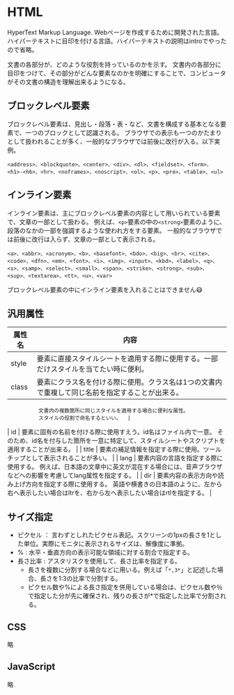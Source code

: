 # HTML

HyperText Markup Language.
Webページを作成するために開発された言語。
ハイパーテキストに目印を付ける言語。ハイパーテキストの説明はintroでやったので省略。

文書の各部分が、どのような役割を持っているのかを示す。
文書内の各部分に目印をつけて、その部分がどんな要素なのかを明確にすることで、コンピュータがその文書の構造を理解出来るようになる。

## ブロックレベル要素

ブロックレベル要素は、見出し・段落・表・など、文書を構成する基本となる要素で、一つのブロックとして認識される。
ブラウザでの表示も一つのかたまりとして扱われることが多く、一般的なブラウザでは前後に改行が入る。以下実例。

`<address>、<blockquote>、<center>、<div>、<dl>、<fieldset>、<form>、<h1>-<h6>、<hr>、<noframes>、<noscript>、<ol>、<p>、<pre>、<table>、<ul>`

## インライン要素

インライン要素は、主にブロックレベル要素の内容として用いられている要素で、文章の一部として扱わる。
例えば、`<p>`要素の中の`<strong>`要素のように、段落のなかの一部を強調するような使われ方をする要素。
一般的なブラウザでは前後に改行は入らず、文章の一部として表示される。

`<a>、<abbr>、<acronym>、<b>、<basefont>、<bdo>、<big>、<br>、<cite>、<code>、<dfn>、<em>、<font>、<i>、<img>、<input>、<kbd>、<label>、<q>、<s>、<samp>、<select>、<small>、<span>、<strike>、<strong>、<sub>、<sup>、<textarea>、<tt>、<u>、<var>`

ブロックレベル要素の中にインライン要素を入れることはできません😷

## 汎用属性

|  属性名  |  内容  |
| ---- | ---- |
|  style  |  要素に直接スタイルシートを適用する際に使用する。一部だけスタイルを当てたい時に便利。  |
|  class  |  要素にクラス名を付ける際に使用。クラス名は1つの文書内で重複して同じ名前を指定することが出来る。
              文書内の複数箇所に同じスタイルを適用する場合に便利な属性。
              スタイルの役割で命名するといい。  |
|  id  |  要素に固有の名前を付ける際に使用すえう。id名はファイル内で一意。
          そのため、id名を付与した箇所を一意に特定して、スタイルシートやスクリプトを適用することが出来る。  |
|  title  |  要素の補足情報を指定する際に使用。ツールチップとして表示されることが多い。  |
|  lang  |  要素内容の言語を指定する際に使用する。
            例えば、日本語の文章中に英文が混在する場合には、音声ブラウザなどへの影響を考慮してlang属性を指定する。  |
|  dir  |  要素内容の表示方向や読み上げ方向を指定する際に使用する。
            英語や横書きの日本語のように、左から右へ表示したい場合はltrを、右から左へ表示したい場合はrtlを指定する。  |

## サイズ指定

- ピクセル ： 言わずとしれたピクセル表記。スクリーンの1pxの長さを1とした単位。実際にモニタに表示されるサイズは、解像度に準拠。
- % : 水平・垂直方向の表示可能な領域に対する割合で指定する。
- 長さ比率 : アスタリスクを使用して、長さ比率を指定する。
  - 長さを複数に分割する場合などに用いる。例えば「`*,3*`」と記述した場合、長さを1:3の比率で分割する。
  - ピクセル数や%による長さ指定を併用している場合は、ピクセル数や％で指定した分が先に確保され、残りの長さが*で指定した比率で分割される。

## CSS

略

## JavaScript

略
